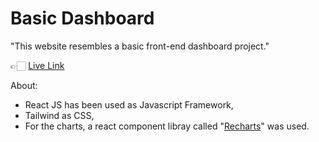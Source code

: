 # Basic Dashboard

"This website resembles a basic front-end dashboard project."

👉🏻 [Live Link](https://basic-dashboard-design.netlify.app/)

About:

- React JS has been used as Javascript Framework,
- Tailwind as CSS,
- For the charts, a react component libray called "[Recharts](https://recharts.org/en-US/)" was used.

